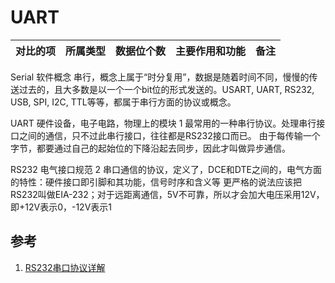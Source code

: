 # UART

| 对比的项 | 所属类型 | 数据位个数 | 主要作用和功能 | 备注 |
| :--------:|:------:| :------: | :---------: | :--------: |
Serial	软件概念		串行，概念上属于“时分复用”，数据是随着时间不同，慢慢的传送过去的，且大多数是以一个一个bit位的形式发送的。USART, UART, RS232, USB, SPI, I2C, TTL等等，都属于串行方面的协议或概念。	 

UART	硬件设备，电子电路，物理上的模块	1	最常用的一种串行协议。处理串行接口之间的通信，只不过此串行接口，往往都是RS232接口而已。	由于每传输一个字节，都要通过自己的起始位的下降沿起去同步，因此才叫做异步通信。

RS232	电气接口规范	2	串口通信的协议，定义了，DCE和DTE之间的，电气方面的特性：硬件接口即引脚和其功能，信号时序和含义等	更严格的说法应该把RS232叫做EIA-232；对于远距离通信，5V不可靠，所以才会加大电压采用12V，即+12V表示0，-12V表示1

## 参考

1. [RS232串口协议详解](https://www.crifan.com/files/doc/docbook/rs232_serial_intro/release/webhelp/rs232_vs_uart.html)
